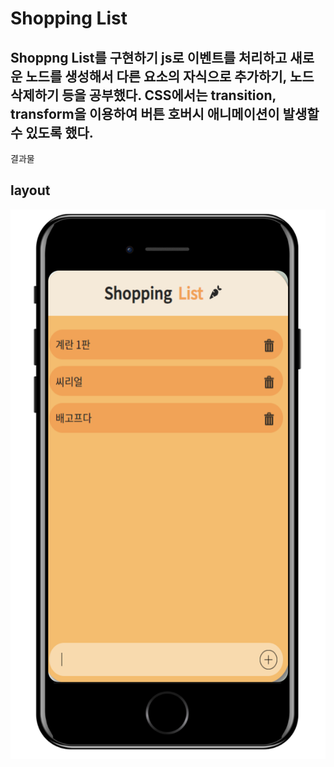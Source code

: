 # Shopping List

## Shoppng List를 구현하기 js로 이벤트를 처리하고 새로운 노드를 생성해서 다른 요소의 자식으로 추가하기, 노드 삭제하기 등을 공부했다. CSS에서는 transition, transform을 이용하여 버튼 호버시 애니메이션이 발생할 수 있도록 했다.

결과물

## layout

![layout](./shoppingList_img.png)
